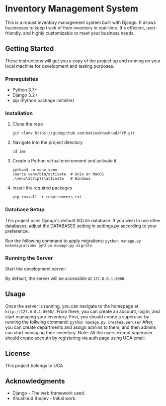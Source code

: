 # Inventory Management System

This is a robust inventory management system built with Django. It allows businesses to keep track of their inventory in real-time. It's efficient, user-friendly, and highly customizable to meet your business needs.

## Getting Started

These instructions will get you a copy of the project up and running on your local machine for development and testing purposes.

### Prerequisites

- Python 3.7+
- Django 3.2+
- pip (Python package installer)

### Installation

1. Clone the repo
    ```
    git clone https://git@github.com:bokievkhushnud/FYP.git
    ```
2. Navigate into the project directory
    ```
    cd ims
    ```

3. Create a Python virtual environment and activate it
    ```
    python3 -m venv venv
    source venv/bin/activate  # Unix or MacOS
    .\venv\Scripts\activate   # Windows
    ```

4. Install the required packages
    ```
    pip install -r requirements.txt
    ```

### Database Setup

This project uses Django's default SQLite database. If you wish to use other databases, adjust the DATABASES setting in settings.py according to your preference.

Run the following command to apply migrations:
    ```
    python manage.py makemigrations
    python manage.py migrate
    ```

### Running the Server

Start the development server:

By default, the server will be accessible at `127.0.0.1:8000`.


## Usage

Once the server is running, you can navigate to the homepage at `http://127.0.0.1:8000/`. From there, you can create an account, log in, and start managing your inventory.
First, you should create a superuser by running the follwing command:
    ```
    python manage.py createsuperuser
    ```
After, you can create departments and assign admins to them, and then admins can start managing their inventory.
Note: All the users except superuser should create accoutn by registering via auth page using UCA email.

## License

This project belongs to UCA

## Acknowledgments

- Django - The web framework used.
- Khushnud Boqiev - Initial work.
